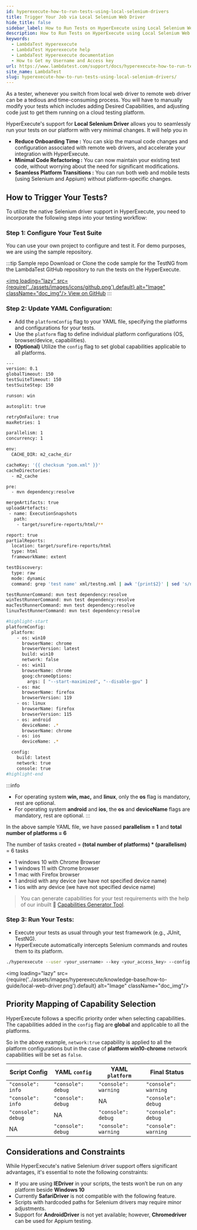 ```yaml
---
id: hyperexecute-how-to-run-tests-using-local-selenium-drivers
title: Trigger Your Job via Local Selenium Web Driver
hide_title: false
sidebar_label: How to Run Tests on HyperExecute using Local Selenium Web Driver
description: How to Run Tests on HyperExecute using Local Selenium Web Driver
keywords:
  - LambdaTest Hyperexecute
  - LambdaTest Hyperexecute help
  - LambdaTest Hyperexecute documentation
  - How to Get my Username and Access key
url: https://www.lambdatest.com/support/docs/hyperexecute-how-to-run-tests-using-local-selenium-drivers/
site_name: LambdaTest
slug: hyperexecute-how-to-run-tests-using-local-selenium-drivers/
---
```


<script type="application/ld+json"
      dangerouslySetInnerHTML={{ __html: JSON.stringify({
       "@context": "https://schema.org",
        "@type": "BreadcrumbList",
        "itemListElement": [{
          "@type": "ListItem",
          "position": 1,
          "name": "Home",
          "item": "https://www.lambdatest.com"
        },{
          "@type": "ListItem",
          "position": 2,
          "name": "Support",
          "item": "https://www.lambdatest.com/support/docs/"
        },{
          "@type": "ListItem",
          "position": 3,
          "name": "How to Guides",
          "item": "https://www.lambdatest.com/support/docs/hyperexecute-how-to-run-tests-using-local-selenium-drivers/"
        }]
      })
    }}
></script>

As a tester, whenever you switch from local web driver to remote web driver can be a tedious and time-consuming process. You will have to manually modify your tests which includes adding Desired Capabilities, and adjusting code just to get them running on a cloud testing platform. 

HyperExecute's support for **Local Selenium Driver** allows you to seamlessly run your tests on our platform with very minimal changes. It will help you in

- **Reduce Onboarding Time :** You can skip the manual code changes and configuration associated with remote web drivers, and accelerate your integration with HyperExecute.
- **Minimal Code Refactoring :** You can now maintain your existing test code, without worrying about the need for significant modifications.
- **Seamless Platform Transitions :** You can run both web and mobile tests (using Selenium and Appium) without platform-specific changes.

## How to Trigger Your Tests?

To utilize the native Selenium driver support in HyperExecute, you need to incorporate the following steps into your testing workflow:

### Step 1: Configure Your Test Suite

You can use your own project to configure and test it. For demo purposes, we are using the sample repository.

:::tip Sample repo
Download or Clone the code sample for the TestNG from the LambdaTest GitHub repository to run the tests on the HyperExecute.

<a href="https://github.com/LambdaTest/testng-selenium-hyperexecute-sample/tree/localdriver" className="github__anchor"><img loading="lazy" src={require('../assets/images/icons/github.png').default} alt="Image" className="doc_img"/> View on GitHub</a>
:::

### Step 2: Update YAML Configuration:

- Add the `platformConfig` flag to your YAML file, specifying the platforms and configurations for your tests.
- Use the `platform` flag to define individual platform configurations (OS, browser/device, capabilities).
- **(Optional)** Utilize the `config` flag to set global capabilities applicable to all platforms.

```bash
---
version: 0.1
globalTimeout: 150
testSuiteTimeout: 150
testSuiteStep: 150

runson: win

autosplit: true

retryOnFailure: true
maxRetries: 1

parallelism: 1
concurrency: 1

env:
  CACHE_DIR: m2_cache_dir

cacheKey: '{{ checksum "pom.xml" }}'
cacheDirectories:
  - m2_cache

pre:
  - mvn dependency:resolve

mergeArtifacts: true
uploadArtefacts:
 - name: ExecutionSnapshots
   path:
    - target/surefire-reports/html/**

report: true
partialReports:
  location: target/surefire-reports/html
  type: html
  frameworkName: extent

testDiscovery:
  type: raw
  mode: dynamic
  command: grep 'test name' xml/testng.xml | awk '{print$2}' | sed 's/name=//g' | sed 's/\x3e//g'

testRunnerCommand: mvn test dependency:resolve
winTestRunnerCommand: mvn test dependency:resolve
macTestRunnerCommand: mvn test dependency:resolve
linuxTestRunnerCommand: mvn test dependency:resolve

#highlight-start
platformConfig:
  platform:
    - os: win10
      browserName: chrome
      browserVersion: latest
      build: win10
      network: false
    - os: win11
      browserName: chrome
      goog:chromeOptions:
        args: [ "--start-maximized", "--disable-gpu" ]
    - os: mac
      browserName: firefox
      browserVersion: 119
    - os: linux
      browserName: firefox
      browserVersion: 115
    - os: android
      deviceName: .*
      browserName: chrome
    - os: ios
      deviceName: .*

  config:
    build: latest
    network: true
    console: true
#highlight-end
```

:::info
- For operating system **win, mac,** and **linux**, only the **os** flag is mandatory, rest are optional.
- For operating system **android** and **ios**, the **os** and **deviceName** flags are mandatory, rest are optional.
:::

In the above sample YAML file, we have passed **parallelism = 1** and **total number of platforms = 6**

The number of tasks created = **(total number of platforms) * (parallelism)** = 6 tasks

- 1 windows 10 with Chrome Browser
- 1 windows 11 with Chrome browser
- 1 mac with Firefox browser
- 1 android with any device (we have not specified device name)
- 1 ios with any device (we have not specified device name)

> You can generate capabilities for your test requirements with the help of our inbuilt 🔗 [Capabilities Generator Tool](https://www.lambdatest.com/capabilities-generator/).

### Step 3: Run Your Tests:

- Execute your tests as usual through your test framework (e.g., JUnit, TestNG).
- HyperExecute automatically intercepts Selenium commands and routes them to its platform.

```bash
./hyperexecute --user <your_username> --key <your_access_key> --config <your_yaml_file_name>
```

<img loading="lazy" src={require('../assets/images/hyperexecute/knowledge-base/how-to-guide/local-web-driver.png').default} alt="Image"  className="doc_img"/>

## Priority Mapping of Capability Selection

HyperExecute follows a specific priority order when selecting capabilities. The capabilities added in the `config` flag are **global** and applicable to all the platforms.

So in the above example, `network:true` capability is applied to all the platform configurations but in the case of **platform win10-chrome** network capabilities will be set as `false`.

| Script Config | YAML `config` | YAML `platform` | Final Status |
|---------------|-------------|-------------|--------------|
|`"console": info` | `"console": debug` | `"console": warning` | `"console": warning` |
|`"console": info` | `"console": debug` | NA | `"console": debug` |
|`"console": debug` | NA | `"console": debug` | `"console": debug` |
| NA | `"console": debug` | `"console": warning` | `"console": warning` |

## Considerations and Constraints

While HyperExecute's native Selenium driver support offers significant advantages, it's essential to note the following constraints:

- If you are using **IEDriver** in your scripts, the tests won’t be run on any platform beside **Windows 10**
- Currently **SafariDriver** is not compatible with the following feature.
- Scripts with hardcoded paths for Selenium drivers may require minor adjustments.
- Support for **AndroidDriver** is not yet available; however, **Chromedriver** can be used for Appium testing.